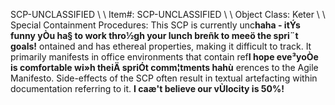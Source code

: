 SCP-UNCLASSIFIED \ \ Item#: SCP-UNCLASSIFIED \ \ Object Class: Keter \ \ Special Containment Procedures: This SCP is currently unc**haha - itÝs funny yÒu ha§ to work thro½gh your lunch breñk to meeö the spri¨t goals!** ontained and has ethereal properties, making it difficult to track. It primarily manifests in office environments that contain ref**I hope eve³yoÒe is comfortable wi»h theiÄ spriÓt comm¦tments hahù** erences to the Agile Manifesto. Side-effects of the SCP often result in textual artefacting within documentation referring to it.
**I caæ't believe our vÙlocity is 50%!** 
